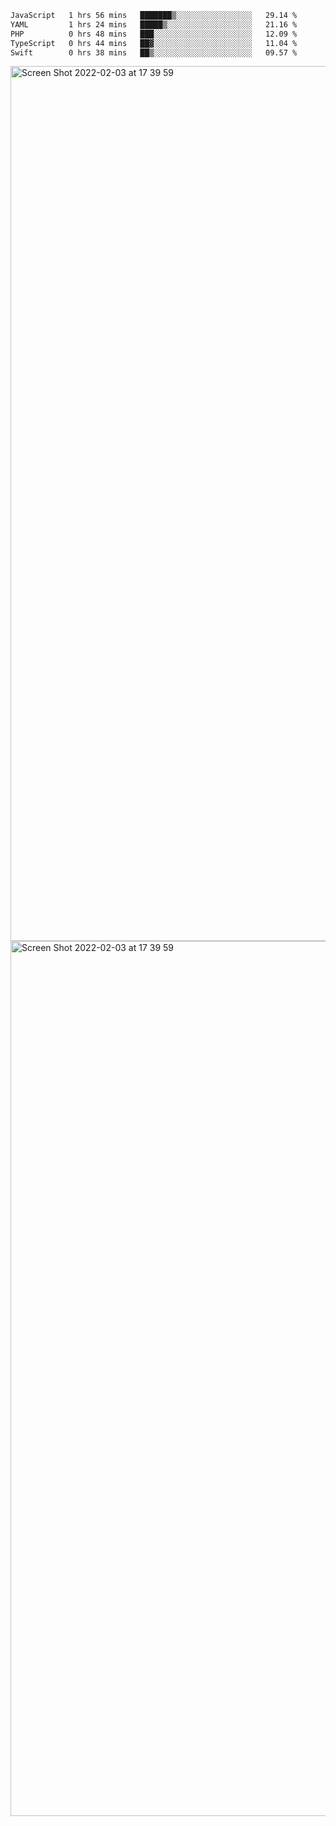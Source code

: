 <!--START_SECTION:waka-->

```txt
JavaScript   1 hrs 56 mins   ███████▒░░░░░░░░░░░░░░░░░   29.14 %
YAML         1 hrs 24 mins   █████▒░░░░░░░░░░░░░░░░░░░   21.16 %
PHP          0 hrs 48 mins   ███░░░░░░░░░░░░░░░░░░░░░░   12.09 %
TypeScript   0 hrs 44 mins   ██▓░░░░░░░░░░░░░░░░░░░░░░   11.04 %
Swift        0 hrs 38 mins   ██▒░░░░░░░░░░░░░░░░░░░░░░   09.57 %
```

<!--END_SECTION:waka-->

<img width="1400" alt="Screen Shot 2022-02-03 at 17 39 59" src="https://user-images.githubusercontent.com/45716542/152387304-f2b60485-53a6-4f4b-a818-5cefb1b0c0ae.png">
<img width="1400" alt="Screen Shot 2022-02-03 at 17 39 59" src="https://user-images.githubusercontent.com/45716542/152387273-ea5cdf21-2a45-44da-8bef-00c1763b1d42.png">
